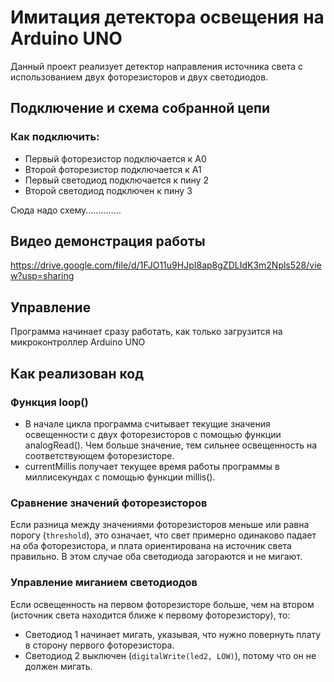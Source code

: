# Имитация детектора освещения на Arduino UNO
Данный проект реализует детектор направления источника света с использованием двух фоторезисторов и двух светодиодов. 

## Подключение и схема собранной цепи
### Как подключить:
* Первый фоторезистор подключается к A0
* Второй фоторезистор подключается к A1
* Первый светодиод подключается к пину 2
* Второй светодиод подключен к пину 3

Сюда надо схему..............

## Видео демонстрация работы

https://drive.google.com/file/d/1FJO11u9HJpI8ap8gZDLIdK3m2Npls528/view?usp=sharing

## Управление
Программа начинает сразу работать, как только загрузится на микроконтроллер Arduino UNO

## Как реализован код

### Функция loop()
- В начале цикла программа считывает текущие значения освещенности с двух фоторезисторов с помощью функции analogRead(). Чем больше значение, тем сильнее освещенность на соответствующем фоторезисторе.
- currentMillis получает текущее время работы программы в миллисекундах с помощью функции millis().

### Сравнение значений фоторезисторов
Если разница между значениями фоторезисторов меньше или равна порогу (`threshold`), это означает, что свет примерно одинаково падает на оба фоторезистора, и плата ориентирована на источник света правильно. В этом случае оба светодиода загораются и не мигают.

### Управление миганием светодиодов
Если освещенность на первом фоторезисторе больше, чем на втором (источник света находится ближе к первому фоторезистору), то:
  - Светодиод 1 начинает мигать, указывая, что нужно повернуть плату в сторону первого фоторезистора.
  - Светодиод 2 выключен (`digitalWrite(led2, LOW)`), потому что он не должен мигать.
